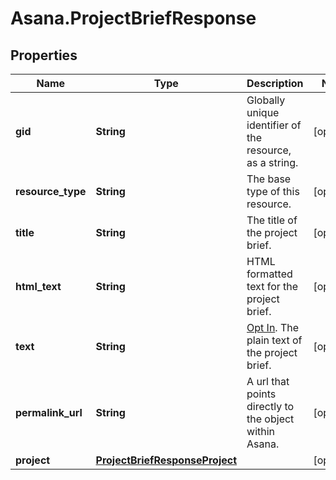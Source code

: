 # Asana.ProjectBriefResponse

## Properties
Name | Type | Description | Notes
------------ | ------------- | ------------- | -------------
**gid** | **String** | Globally unique identifier of the resource, as a string. | [optional] 
**resource_type** | **String** | The base type of this resource. | [optional] 
**title** | **String** | The title of the project brief. | [optional] 
**html_text** | **String** | HTML formatted text for the project brief. | [optional] 
**text** | **String** | [Opt In](/docs/inputoutput-options). The plain text of the project brief. | [optional] 
**permalink_url** | **String** | A url that points directly to the object within Asana. | [optional] 
**project** | [**ProjectBriefResponseProject**](ProjectBriefResponseProject.md) |  | [optional] 
